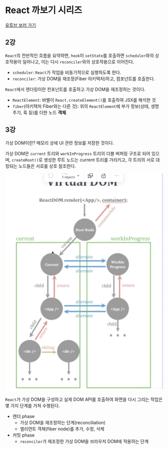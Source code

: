 # React 까보기 시리즈

[유튜브 보러 가기](https://www.youtube.com/watch?v=JadWu4Ygnyc&list=PLpq56DBY9U2B6gAZIbiIami_cLBhpHYCA&index=1)

## 2강

`React`의 전반적인 흐름을 요약하면, `hook`이 `setState`를 호출하면 `scheduler`와의 상호작용이 일어나고, 이는 다시 `reconciler`와의 상호작용으로 이어진다.

- `scheduler`: `React`가 작업을 비동기적으로 실행하도록 한다.
- `reconciler`: 가상 DOM을 재조정(Fiber 아키텍처)하고, 컴포넌트를 호출한다.

`React`에서 렌더링이란 컨포넌트를 호출하고 가상 DOM을 재조정하는 것이다.

- `ReactElement`: 바벨이 `React.createElement()`를 호출하여 JSX를 해석한 것
- `fiber`(아키텍처 Fiber와는 다른 것): 위의 `ReactElement`에 부가 정보(상태, 생명 주기, 훅 등)를 더한 노드 **객체**

## 3강

가상 DOM이란? 메모리 상에 UI 관련 정보를 저장한 것이다.

가상 DOM은 `current` 트리와 `workInProgress` 트리의 더블 버퍼링 구조로 되어 있으며, `createRoot()`로 생성한 루트 노드는 current 트리를 가리키고, 각 트리의 서로 대칭되는 노드들은 서로를 상호 참조한다.

![douch buffering of the react virtual dom](https://github.com/WilleLee/docs/blob/main/assets/virtual-dom-two-way-buffer.png?raw=true)

`React`가 가상 DOM을 구성하고 실제 DOM API를 호출하여 화면을 다시 그리는 작업은 몇 가지 단계를 거쳐 수행된다.

- 렌더 phase
  - 가상 DOM을 재조정하는 단계(reconciliation)
  - 엘리먼트 객체(fiber node)를 추가, 수정, 삭제
- 커밋 phase
  - `reconciler`가 재조정한 가상 DOM을 브라우저 DOM에 적용하는 단계


